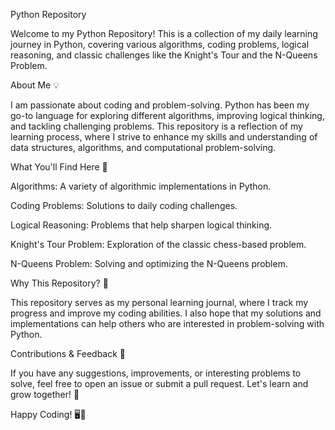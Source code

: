 Python Repository

Welcome to my Python Repository!  This is a collection of my daily learning journey in Python, covering various algorithms, coding problems, logical reasoning, and classic challenges like the Knight's Tour and the N-Queens Problem.

About Me 💡

I am passionate about coding and problem-solving. Python has been my go-to language for exploring different algorithms, improving logical thinking, and tackling challenging problems. This repository is a reflection of my learning process, where I strive to enhance my skills and understanding of data structures, algorithms, and computational problem-solving.

What You'll Find Here 📂

Algorithms: A variety of algorithmic implementations in Python.

Coding Problems: Solutions to daily coding challenges.

Logical Reasoning: Problems that help sharpen logical thinking.

Knight's Tour Problem: Exploration of the classic chess-based problem.

N-Queens Problem: Solving and optimizing the N-Queens problem.

Why This Repository? 🤔

This repository serves as my personal learning journal, where I track my progress and improve my coding abilities. I also hope that my solutions and implementations can help others who are interested in problem-solving with Python.

Contributions & Feedback 🤝

If you have any suggestions, improvements, or interesting problems to solve, feel free to open an issue or submit a pull request. Let's learn and grow together! 🎯

Happy Coding! 🖥️🐍
